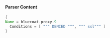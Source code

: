 #### Parser Content
```Java
{
Name = bluecoat-proxy-9
  Conditions = [ """ DENIED """, """ ssl""" ]
}
```